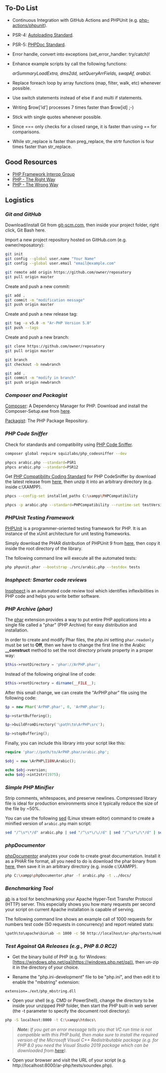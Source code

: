 ## To-Do List
* Continuous Integration with GitHub Actions and PHPUnit (e.g. [php-actions/phpunit](https://github.com/php-actions/example-phpunit)).

* PSR-4: [Autoloading Standard](https://www.php-fig.org/psr/psr-4/).

* PSR-5: [PHPDoc Standard](https://github.com/php-fig/fig-standards/blob/master/proposed/phpdoc.md).

* Error handle, convert into exceptions (set_error_handler: try/catch)!

* Enhance example scripts by call the following functions: 

	_arSummaryLoadExtra, dms2dd, setQueryArrFields, swapAf, arabizi._

* Replace foreach loop by array functions (map, filter, walk, etc) whenever possible.

* Use switch statements instead of else if and multi if statements.

* Writing $row[’id’] processes 7 times faster than $row[id] ;-)

* Stick with single quotes whenever possible.

* Since === only checks for a closed range, it is faster than using == for comparisons.

* While str_replace is faster than preg_replace, the strtr function is four times faster than str_replace.

## Good Resources
* [PHP Framework Interop Group](https://www.php-fig.org/)
* [PHP - The Right Way](https://phptherightway.com/)
* [PHP - The Wrong Way](https://phpthewrongway.com/)

## Logistics

### _Git and GitHub_
Download/install Git from [git-scm.com](https://git-scm.com/downloads), then inside your project folder, right click, Git Bash here.


Import a new project repository hosted on GitHub.com (e.g. owner/reposatory):

```bash
git init
git config --global user.name "Your Name"
git config --global user.email "email@example.com"

git remote add origin https://github.com/owner/reposatory
git pull origin master
```

Create and push a new commit:

```bash
git add .
git commit -m "modification message"
git push origin master
```

Create and push a new release tag:

```bash
git tag -a v5.0 -m "Ar-PHP Version 5.0"
git push --tags
```

Create and push a new branch:

```bash
git clone https://github.com/owner/reposatory
git pull origin master

git branch
git checkout -b newbranch

git add .
git commit -m "modify in branch"
git push origin newbranch
```

### _Composer and Packagist_
[Composer](https://getcomposer.org/): A Dependency Manager for PHP. 
Download and install the Composer-Setup.exe from [here](https://getcomposer.org/download/).

[Packagist](https://packagist.org/): The PHP Package Repository.

### _PHP Code Sniffer_
Check for standards and compatibility using [PHP Code Sniffer](https://github.com/squizlabs/PHP_CodeSniffer).

```bash
composer global require squizlabs/php_codesniffer --dev

phpcs arabic.php --standard=PSR1
phpcs arabic.php --standard=PSR12
```

Get [PHP Compatibility Coding Standard](https://github.com/PHPCompatibility/PHPCompatibility) for PHP CodeSniffer by download the latest release from [here](https://github.com/PHPCompatibility/PHPCompatibility/releases), then unzip it into an arbitrary directory (e.g. inside c:\XAMPP).

```bash
phpcs --config-set installed_paths C:\xampp\PHPCompatibility

phpcs -p arabic.php --standard=PHPCompatibility --runtime-set testVersion 5.3-
```

### _PHPUnit Testing Framework_
[PHPUnit](https://phpunit.de/) is a programmer-oriented testing framework for PHP. It is an instance of the xUnit architecture for unit testing frameworks.

Simply download the PHAR distribution of PHPUnit 9 from [here](https://phar.phpunit.de/phpunit-9.phar), then copy it inside the root directory of the library.

The following command line will execute all the automated tests:

```bash
php phpunit.phar --bootstrap ./src/arabic.php --testdox tests
```

### _Insphpect: Smarter code reviews_
[Insphpect](https://insphpect.com/) is an automated code review tool which identifies inflexibilities in PHP code and helps you write better software.

### _PHP Archive (phar)_

The [phar](https://www.php.net/manual/en/intro.phar.php) extension provides a way to put entire PHP applications into a single file called a "phar" (PHP Archive) for easy distribution and installation.

In  order to create and modify Phar files, the _php.ini_ setting `phar.readonly` must be set to __Off__, then we have to change the first line in the Arabic **__construct** method to set the root directory private property in a proper way:

```php
$this->rootDirectory = 'phar://ArPHP.phar';
```

Instead of the following original line of code:

```php
$this->rootDirectory = dirname(__FILE__);
``` 

After this small change, we can create the "ArPHP.phar" file using the following code:

```php
$p = new Phar('ArPHP.phar', 0, 'ArPHP.phar');

$p->startBuffering();

$p->buildFromDirectory('\path\to\ArPHP\src');

$p->stopBuffering();
```

Finally, you can include this library into your script like this:

```php
require 'phar://path/to/ArPHP.phar/arabic.php';

$obj = new \ArPHP\I18N\Arabic();

echo $obj->version;
echo $obj->int2str(1975);
```

### _Simple PHP Minifier_

Strip comments, whitespaces, and preserve newlines. Compressed library file is ideal for production environments since it typically reduce the size of the file by ~50%.

You can use the following [sed](https://www.gnu.org/software/sed/) (Linux stream editor) command to create a minified version of `arabic.php` main script:

```bash
sed "/^\s*\*/d" arabic.php | sed "/^\s*\/\//d" | sed "/^\s*\/\*/d" | sed "/^\s*$/d" | sed -e "s/\s*=\s*/=/g" | sed -e "s/^\s*//g" > arabic.min.php
```

### _phpDocumentor_
[phpDocumentor](https://www.phpdoc.org/) analyzes your code to create great documentation.
Install it as a PHAR file format, all you need to do is download the phar binary from [here](http://phpdoc.org/phpDocumentor.phar), then save it in an arbitrary directory (e.g. inside c:\XAMPP).

```bash
php C:\xampp\phpDocumentor.phar -f arabic.php -t ../docs/
``` 

### _Benchmarking Tool_

[ab](https://httpd.apache.org/docs/current/programs/ab.html) is a tool for benchmarking your Apache Hyper-Text Transfer Protocol (HTTP) server. This especially shows you how many requests per second your script on current Apache installation is capable of serving. 

The following command line shows an example call of 1000 requests for numbers test code (50 requests in concurrency) and report related stats:

```bash
\path\to\apache\bin\ab -n 1000 -c 50 http://localhost/ar-php/tests/numbers.php
```   

### _Test Against QA Releases (e.g., PHP 8.0 RC2)_

* Get the binary build of PHP (e.g. for Windows: [https://windows.php.net/qa](https://windows.php.net/qa)), then un-zip it in the directory of your choice.

* Rename the "php.ini-development" file to be "php.ini", and then edit it to enable the "mbstring" extension:

```
extension=./ext/php_mbstring.dll
```

* Open your shell (e.g. CMD or PowerShell), change the directory to be inside your unzipped PHP folder, then start the PHP built-in web server (the -t parameter to specify the document root directory):

```bash
php -S localhost:8000 -t C:\xampp\htdocs\
```

> _**Note:** If you get an error message tells you that VC run time is not compatible with this PHP build, then make sure to install the required version of the Microsoft Visual C++ Redistributable package (e.g. for PHP 8.0 you need the Visual Studio 2019 package which can be downloaded from [here](https://visualstudio.microsoft.com/downloads/#microsoft-visual-c-redistributable-for-visual-studio-2019))._

* Open your browser and visit the URL of your script (e.g. http://localhost:8000/ar-php/tests/soundex.php).
